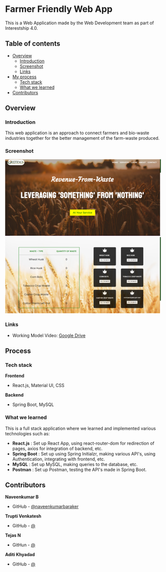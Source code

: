 # Farmer Friendly Web App

This is a Web Application made by the Web Development team as part of Interestship 4.0.

## Table of contents

- [Overview](#overview)
  - [Introduction](#introduction)
  - [Screenshot](#screenshot)
  - [Links](#links)
- [My process](#my-process)
  - [Tech stack](#tech-stack)
  - [What we learned](#what-we-learned)
- [Contributors](#contributors)

## Overview

### Introduction

This web application is an approach to connect farmers and bio-waste industries together for the better management of the farm-waste produced.

### Screenshot


![Landing Page](./screenshots/landing-page.PNG)
![Dashboard](./screenshots/dashboard.PNG)

### Links

- Working Model Video: [Google Drive](https://drive.google.com/file/d/1d82kZHsU2dq2smIKFHGDxAoM0J_m5hOO/view)

## Process

### Tech stack

**Frontend**
- React.js, Material UI, CSS

**Backend**
- Spring Boot, MySQL

### What we learned

This is a full stack application where we learned and implemented various technologies such as:

- **React.js** : Set up React App, using react-router-dom for redirection of pages, axios for integration of backend, etc.
- **Spring Boot** : Set up using Spring Initialzr, making various API's, using Authentication, integrating with frontend, etc.
- **MySQL** : Set up MySQL, making queries to the database, etc.
- **Postman** : Set up Postman, testing the API's made in Spring Boot.

## Contributors

**Naveenkumar B**
- GitHub - [@naveenkumarbaraker](https://github.com/naveenkumarbaraker)

**Trupti Venkatesh**
- GitHub - [@](https://github.com/)

**Tejas N**
- GitHun - [@](https://github.com/)

**Aditi Khyadad**
- GitHub - [@](https://github.com/)
